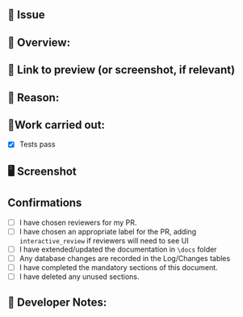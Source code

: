 <!-- 
Please ensure that you complete the following mandatory sections:

- Issue*
- Overview
- Reason*
- Work carried out
- Confirmations

* Only mandatory if working from a issue
 -->

## 🧰 Issue
<!-- [The issue the work was done for as an issue reference (e.g. `#1`)] 
     [Please use `fixes` if it fully resolves an issue (e.g. `fixes #321`)]
-->

## 🚀 Overview: 
<!-- [A summary of what you did in no more than one paragraph] -->

## 🔗 Link to preview (or screenshot, if relevant)
<!-- [If you're on a project which auto-deploys branches, link to the branches preview link here] -->

## 🤔 Reason: 
<!-- [Why did you do what you did? - This should be copied from the User Story part of the issue if it is available] -->

## 🔨Work carried out:

<!-- [A list of work you have done, use [markdown checklist format](https://github.blog/2013-01-09-task-lists-in-gfm-issues-pulls-comments/), if you leave any boxes unchecked, be sure to leave this PR as a draft. If the issue has Acceptance Criteria, you should include those items to show that you have accomplished the goals of the issue ] -->

- [x] Tests pass

## 🖥️ Screenshot
<!-- [If the work is UI related then paste a screenshot of the update here. Where possible, please use an animated screenshot.] -->

## Confirmations

- [ ] I have chosen reviewers for my PR.
- [ ] I have chosen an appropriate label for the PR, adding `interactive_review` if reviewers will need to see UI
- [ ] I have extended/updated the documentation in `\docs` folder
- [ ] Any database changes are recorded in the Log/Changes tables
- [ ] I have completed the mandatory sections of this document.
- [ ] I have deleted any unused sections.

## 📝 Developer Notes:
<!-- [Sometimes, extra notes are needed to add clarity to a PR, add them here] -->

